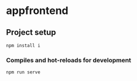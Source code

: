 # appfrontend

## Project setup
```
npm install i
```

### Compiles and hot-reloads for development
```
npm run serve
```
